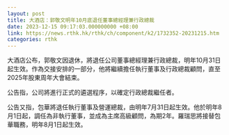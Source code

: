 ```yaml
---
layout: post
title: 大酒店：郭敬文明年10月底退任董事總經理兼行政總裁
date: 2023-12-15 09:17:03.000000000 +08:00
link: https://news.rthk.hk/rthk/ch/component/k2/1732352-20231215.htm
categories: rthk
---
```


大酒店公布，郭敬文因退休，將退任公司董事總經理兼行政總裁，明年10月31日起生效。作為交接安排的一部分，他將繼續擔任執行董事及行政總裁顧問，直至2025年股東周年大會結束。

公告指，公司將進行正式的遴選程序，以確定行政總裁繼任者。

公告又指，包華將退任執行董事及營運總裁，由明年7月31日起生效。他於明年8月1日起，調任為非執行董事，並成為主席高級顧問，為期2年。羅瑞思將接替包華職務，明年8月1日起生效。

